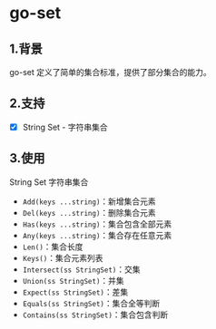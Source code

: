 # go-set

## 1.背景
go-set 定义了简单的集合标准，提供了部分集合的能力。

## 2.支持
- [x] String Set - 字符串集合

## 3.使用
String Set 字符串集合
- `Add(keys ...string)`：新增集合元素
- `Del(keys ...string)`：删除集合元素
- `Has(keys ...string)`：集合包含全部元素
- `Any(keys ...string)`：集合存在任意元素
- `Len()`：集合长度
- `Keys()`：集合元素列表
- `Intersect(ss StringSet)`：交集
- `Union(ss StringSet)`：并集
- `Expect(ss StringSet)`：差集
- `Equals(ss StringSet)`：集合全等判断
- `Contains(ss StringSet)`：集合包含判断
